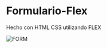 # Formulario-Flex
Hecho con HTML CSS utilizando FLEX

![FORM](https://user-images.githubusercontent.com/104696637/167667193-a9954598-3130-42bf-9dfa-6c65fc899552.png)
